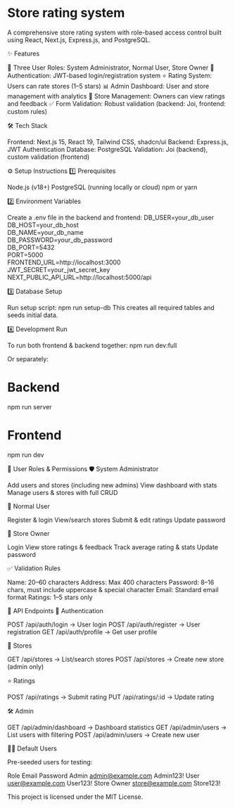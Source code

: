 # Store rating system
A comprehensive store rating system with role-based access control built using React, Next.js, Express.js, and PostgreSQL.

✨ Features

🔐 Three User Roles: System Administrator, Normal User, Store Owner
🔑 Authentication: JWT-based login/registration system
⭐ Rating System: Users can rate stores (1–5 stars)
📊 Admin Dashboard: User and store management with analytics
🏪 Store Management: Owners can view ratings and feedback
✅ Form Validation: Robust validation (backend: Joi, frontend: custom rules)

🛠️ Tech Stack

Frontend: Next.js 15, React 19, Tailwind CSS, shadcn/ui
Backend: Express.js, JWT Authentication
Database: PostgreSQL
Validation: Joi (backend), custom validation (frontend)

⚙️ Setup Instructions
1️⃣ Prerequisites

Node.js (v18+)
PostgreSQL (running locally or cloud)
npm or yarn

2️⃣ Environment Variables

Create a .env file in the backend and frontend:
DB_USER=your_db_user  
DB_HOST=your_db_host  
DB_NAME=your_db_name  
DB_PASSWORD=your_db_password  
DB_PORT=5432  
PORT=5000  
FRONTEND_URL=http://localhost:3000  
JWT_SECRET=your_jwt_secret_key  
NEXT_PUBLIC_API_URL=http://localhost:5000/api  

3️⃣ Database Setup

Run setup script:
npm run setup-db
This creates all required tables and seeds initial data.

4️⃣ Development Run

To run both frontend & backend together:
npm run dev:full

Or separately:

# Backend
npm run server  

# Frontend
npm run dev  

👤 User Roles & Permissions
🛡️ System Administrator

Add users and stores (including new admins)
View dashboard with stats
Manage users & stores with full CRUD

👥 Normal User

Register & login
View/search stores
Submit & edit ratings
Update password

🏪 Store Owner

Login
View store ratings & feedback
Track average rating & stats
Update password

✅ Validation Rules

Name: 20–60 characters
Address: Max 400 characters
Password: 8–16 chars, must include uppercase & special character
Email: Standard email format
Ratings: 1–5 stars only

🔗 API Endpoints
🔑 Authentication

POST /api/auth/login → User login
POST /api/auth/register → User registration
GET /api/auth/profile → Get user profile

🏪 Stores

GET /api/stores → List/search stores
POST /api/stores → Create new store (admin only)

⭐ Ratings

POST /api/ratings → Submit rating
PUT /api/ratings/:id → Update rating

🛠️ Admin

GET /api/admin/dashboard → Dashboard statistics
GET /api/admin/users → List users with filtering
POST /api/admin/users → Create new user

👨‍💻 Default Users

Pre-seeded users for testing:

Role	Email	Password
Admin	admin@example.com	Admin123!
User	user@example.com	User123!
Store Owner	store@example.com	Store123!

This project is licensed under the MIT License.
